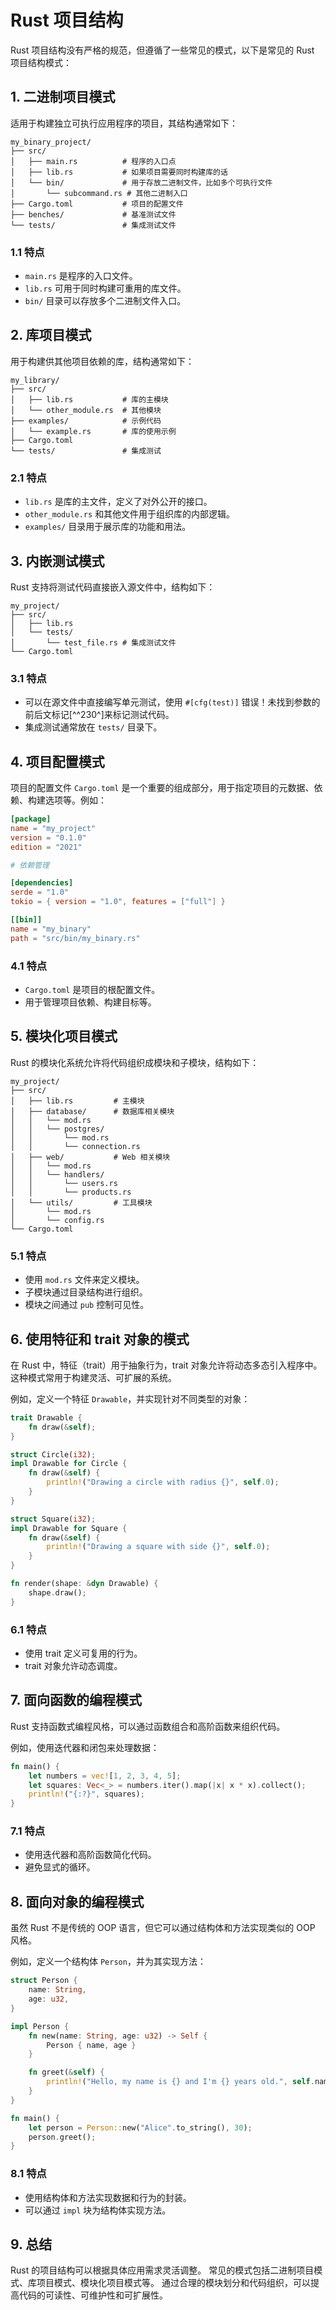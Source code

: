 # Rust 项目结构

Rust 项目结构没有严格的规范，但遵循了一些常见的模式，以下是常见的 Rust 项目结构模式：

## 1. 二进制项目模式

适用于构建独立可执行应用程序的项目，其结构通常如下：

```text
my_binary_project/
├── src/
│   ├── main.rs          # 程序的入口点
│   ├── lib.rs           # 如果项目需要同时构建库的话
│   └── bin/             # 用于存放二进制文件，比如多个可执行文件
│       └── subcommand.rs # 其他二进制入口
├── Cargo.toml           # 项目的配置文件
├── benches/             # 基准测试文件
└── tests/               # 集成测试文件

```

### 1.1 特点

- `main.rs` 是程序的入口文件。
- `lib.rs` 可用于同时构建可重用的库文件。
- `bin/` 目录可以存放多个二进制文件入口。

## 2. 库项目模式

用于构建供其他项目依赖的库，结构通常如下：

```text
my_library/
├── src/
│   ├── lib.rs           # 库的主模块
│   └── other_module.rs  # 其他模块
├── examples/            # 示例代码
│   └── example.rs       # 库的使用示例
├── Cargo.toml
└── tests/               # 集成测试

```

### 2.1 特点

- `lib.rs` 是库的主文件，定义了对外公开的接口。
- `other_module.rs` 和其他文件用于组织库的内部逻辑。
- `examples/` 目录用于展示库的功能和用法。

## 3. 内嵌测试模式

Rust 支持将测试代码直接嵌入源文件中，结构如下：

```text
my_project/
├── src/
│   ├── lib.rs
│   └── tests/
│       └── test_file.rs # 集成测试文件
└── Cargo.toml

```

### 3.1 特点

- 可以在源文件中直接编写单元测试，使用 `#[cfg(test)]` 错误！未找到参数的前后文标记[^^230^]来标记测试代码。
- 集成测试通常放在 `tests/` 目录下。

## 4. 项目配置模式

项目的配置文件 `Cargo.toml` 是一个重要的组成部分，用于指定项目的元数据、依赖、构建选项等。例如：

```toml
[package]
name = "my_project"
version = "0.1.0"
edition = "2021"

# 依赖管理

[dependencies]
serde = "1.0"
tokio = { version = "1.0", features = ["full"] }

[[bin]]
name = "my_binary"
path = "src/bin/my_binary.rs"

```

### 4.1 特点

- `Cargo.toml` 是项目的根配置文件。
- 用于管理项目依赖、构建目标等。

## 5. 模块化项目模式

Rust 的模块化系统允许将代码组织成模块和子模块，结构如下：

```text
my_project/
├── src/
│   ├── lib.rs         # 主模块
│   ├── database/      # 数据库相关模块
│   │   └── mod.rs
│   │   └── postgres/
│   │       └── mod.rs
│   │       └── connection.rs
│   ├── web/           # Web 相关模块
│   │   └── mod.rs
│   │   └── handlers/
│   │       └── users.rs
│   │       └── products.rs
│   └── utils/         # 工具模块
│       └── mod.rs
│       └── config.rs
└── Cargo.toml

```

### 5.1 特点

- 使用 `mod.rs` 文件来定义模块。
- 子模块通过目录结构进行组织。
- 模块之间通过 `pub` 控制可见性。

## 6. 使用特征和 trait 对象的模式

在 Rust 中，特征（trait）用于抽象行为，trait 对象允许将动态多态引入程序中。这种模式常用于构建灵活、可扩展的系统。

例如，定义一个特征 `Drawable`，并实现针对不同类型的对象：

```rust
trait Drawable {
    fn draw(&self);
}

struct Circle(i32);
impl Drawable for Circle {
    fn draw(&self) {
        println!("Drawing a circle with radius {}", self.0);
    }
}

struct Square(i32);
impl Drawable for Square {
    fn draw(&self) {
        println!("Drawing a square with side {}", self.0);
    }
}

fn render(shape: &dyn Drawable) {
    shape.draw();
}

```

### 6.1 特点

- 使用 trait 定义可复用的行为。
- trait 对象允许动态调度。

## 7. 面向函数的编程模式

Rust 支持函数式编程风格，可以通过函数组合和高阶函数来组织代码。

例如，使用迭代器和闭包来处理数据：

```rust
fn main() {
    let numbers = vec![1, 2, 3, 4, 5];
    let squares: Vec<_> = numbers.iter().map(|x| x * x).collect();
    println!("{:?}", squares);
}

```

### 7.1 特点

- 使用迭代器和高阶函数简化代码。
- 避免显式的循环。

## 8. 面向对象的编程模式

虽然 Rust 不是传统的 OOP 语言，但它可以通过结构体和方法实现类似的 OOP 风格。

例如，定义一个结构体 `Person`，并为其实现方法：

```rust
struct Person {
    name: String,
    age: u32,
}

impl Person {
    fn new(name: String, age: u32) -> Self {
        Person { name, age }
    }

    fn greet(&self) {
        println!("Hello, my name is {} and I'm {} years old.", self.name, self.age);
    }
}

fn main() {
    let person = Person::new("Alice".to_string(), 30);
    person.greet();
}

```

### 8.1 特点

- 使用结构体和方法实现数据和行为的封装。
- 可以通过 `impl` 块为结构体实现方法。

## 9. 总结

Rust 的项目结构可以根据具体应用需求灵活调整。
常见的模式包括二进制项目模式、库项目模式、模块化项目模式等。
通过合理的模块划分和代码组织，可以提高代码的可读性、可维护性和可扩展性。
